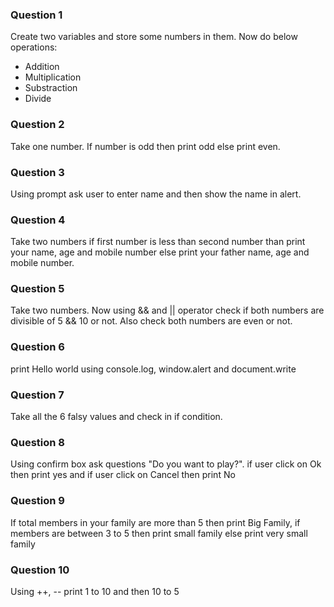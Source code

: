### Question 1

Create two variables and store some numbers in them. Now do below operations:

- Addition
- Multiplication
- Substraction
- Divide

### Question 2

Take one number. If number is odd then print odd else print even.

### Question 3

Using prompt ask user to enter name and then show the name in alert.

### Question 4

Take two numbers if first number is less than second number than print your name, age and mobile number else print your father name, age and mobile number.

### Question 5

Take two numbers. Now using && and || operator check if both numbers are divisible of 5 && 10 or not. Also check both numbers are even or not.

### Question 6

print Hello world using console.log, window.alert and document.write

### Question 7

Take all the 6 falsy values and check in if condition.

### Question 8

Using confirm box ask questions "Do you want to play?". if user click on Ok then print yes and if user click on Cancel then print No

### Question 9

If total members in your family are more than 5 then print Big Family, if members are between 3 to 5 then print small family else print very small family

### Question 10

Using ++, -- print 1 to 10 and then 10 to 5

